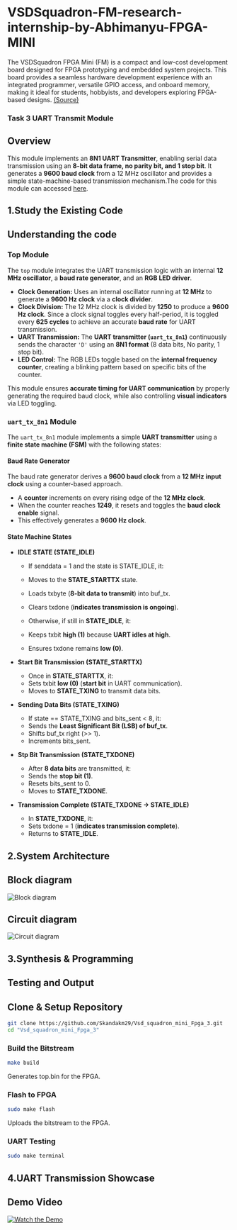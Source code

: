 # VSDSquadron-FM-research-internship-by-Abhimanyu-FPGA-MINI
The VSDSquadron FPGA Mini (FM) is a compact and low-cost development board designed for FPGA prototyping and embedded system projects. This board provides a seamless hardware development experience with an integrated programmer, versatile GPIO access, and onboard memory, making it ideal for students, hobbyists, and developers exploring FPGA-based designs. [(Source)](https://www.vlsisystemdesign.com/vsdsquadronfm/)

### Task 3 UART Transmit Module

## Overview
This module implements an **8N1 UART Transmitter**, enabling serial data transmission using an **8-bit data frame, no parity bit, and 1 stop bit**. It generates a **9600 baud clock** from a 12 MHz oscillator and provides a simple state-machine-based transmission mechanism.The code for this module can accessed [here](https://github.com/Skandakm29/Vsd_squadron_mini_Fpga_3/blob/main/uart_trx.v).


## **1.Study the Existing Code**

  
## Understanding the code

### **Top Module**
The `top` module integrates the UART transmission logic with an internal **12 MHz oscillator**, a **baud rate generator**, and an **RGB LED driver**.

- **Clock Generation:** Uses an internal oscillator running at **12 MHz** to generate a **9600 Hz clock** via a **clock divider**.
- **Clock Division:** The 12 MHz clock is divided by **1250** to produce a **9600 Hz clock**. Since a clock signal toggles every half-period, it is toggled every **625 cycles** to achieve an accurate **baud rate** for UART transmission.
- **UART Transmission:** The **UART transmitter (`uart_tx_8n1`)** continuously sends the character `'D'` using an **8N1 format** (8 data bits, No parity, 1 stop bit).
- **LED Control:** The RGB LEDs toggle based on the **internal frequency counter**, creating a blinking pattern based on specific bits of the counter.

This module ensures **accurate timing for UART communication** by properly generating the required baud clock, while also controlling **visual indicators** via LED toggling.

### `uart_tx_8n1` Module
The `uart_tx_8n1` module implements a simple **UART transmitter** using a **finite state machine (FSM)** with the following states:

#### **Baud Rate Generator**
The baud rate generator derives a **9600 baud clock** from a **12 MHz input clock** using a counter-based approach.

- A **counter** increments on every rising edge of the **12 MHz clock**.
- When the counter reaches **1249**, it resets and toggles the **baud clock enable** signal.
- This effectively generates a **9600 Hz clock**.
#### **State Machine States**

- **IDLE STATE (STATE_IDLE)**
  - If senddata = 1 and the state is STATE_IDLE, it:
  - Moves to the **STATE_STARTTX** state.
  - Loads txbyte (**8-bit data to transmit**) into buf_tx.
  - Clears txdone (**indicates transmission is ongoing**).

  - Otherwise, if still in **STATE_IDLE**, it:
  - Keeps txbit **high (1)** because **UART idles at high**.
  - Ensures txdone remains **low (0)**.

- **Start Bit Transmission (STATE_STARTTX)**
  - Once in **STATE_STARTTX**, it:
  - Sets txbit **low (0)** (**start bit** in UART communication).
  - Moves to **STATE_TXING** to transmit data bits.

- **Sending Data Bits (STATE_TXING)**
  - If state == STATE_TXING and bits_sent < 8, it:
  - Sends the **Least Significant Bit (LSB) of buf_tx**.
  - Shifts buf_tx right (>> 1).
  - Increments bits_sent.

- **Stp Bit Transmission (STATE_TXDONE)**
  - After **8 data bits** are transmitted, it:
  - Sends the **stop bit (1)**.
  - Resets bits_sent to 0.
  - Moves to **STATE_TXDONE**.

- **Transmission Complete (STATE_TXDONE → STATE_IDLE)**
  - In **STATE_TXDONE**, it:
  - Sets txdone = 1 (**indicates transmission complete**).
  - Returns to **STATE_IDLE**.


## **2.System Architecture** 


## Block diagram

  ![Block diagram](https://github.com/user-attachments/assets/9c0cb07d-d1c9-4dab-aaeb-d002b9b3e716)

## Circuit diagram

  ![Circuit diagram](https://github.com/user-attachments/assets/d52e18ef-c421-4163-a42b-85cfb44e8397)



## **3.Synthesis & Programming** 

## Testing and Output

## **Clone & Setup Repository**
```bash
git clone https://github.com/Skandakm29/Vsd_squadron_mini_Fpga_3.git
cd "Vsd_squadron_mini_Fpga_3"
```

###  Build the Bitstream
```bash
make build
```
 Generates top.bin for the FPGA.

###  **Flash to FPGA**
```bash
sudo make flash
```
Uploads the bitstream to the FPGA.
### **UART Testing**
```bash
sudo make terminal
```

## **4.UART Transmission Showcase**


## Demo Video

[![Watch the Demo](https://github.com/user-attachments/assets/2e41d50e-7fb5-4c2e-9296-9f6e4c054e18)](https://github.com/user-attachments/assets/2e41d50e-7fb5-4c2e-9296-9f6e4c054e18)

</details>
